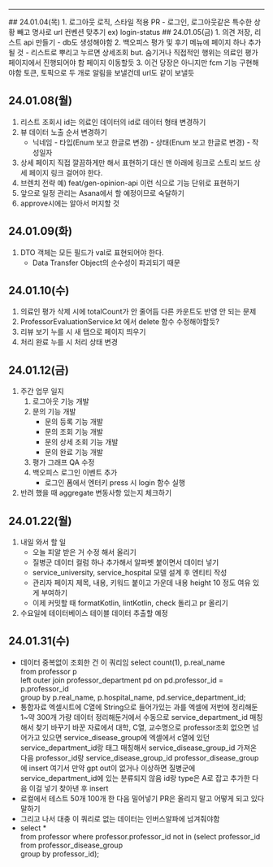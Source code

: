 <hr>
## 24.01.04(목)
1. 로그아웃 로직, 스타일 적용 PR
   -  로그인, 로그아웃같은 특수한 상황 빼고 명사로 url 컨벤션 맞추기 ex) login-status
## 24.01.05(금)
1. 의견 저장, 리스트 api 만들기
   - db도 생성해야함
2. 백오피스 평가 및 후기 메뉴에 페이지 하나 추가될 것
   - 리스트로 뿌리고 누르면 상세조회 but. 숨기거나 직접적인 행위는 의료인 평가 페이지에서 진행되어야 함 페이지 이동할듯
3. 이건 당장은 아니지만 fcm 기능 구현해야함 토큰, 토픽으로 두 개로 알림을 보낼건데 url도 같이 보낼듯


## 24.01.08(월)
1. 리스트 조회시 id는 의료인 데이터의 id로 데이터 형태 변경하기
2. 뷰 데이터 노출 순서 변경하기
   - 닉네임 - 타입(Enum 보고 한글로 변경) - 상태(Enum 보고 한글로 변경) - 작성일자
3. 상세 페이지 직접 깔끔하게만 해서 표현하기 대신 맨 아래에 링크로 스토리 보드 상세 페이지 링크 걸어야 한다.
4. 브렌치 전략 예) feat/gen-opinion-api 이런 식으로 기능 단위로 표현하기
5. 앞으로 일정 관리는 Asana에서 할 예정이므로 숙달하기
6. approve시에는 알아서 머지할 것

## 24.01.09(화)
1. DTO 객체는 모든 필드가 val로 표현되어야 한다.
   - Data Transfer Object의 순수성이 파괴되기 때문

## 24.01.10(수)
1. 의료인 평가 삭제 시에 totalCount가 안 줄어듬 다른 카운트도 반영 안 되는 문제
2. ProfessorEvaluationService.kt 에서 delete 함수 수정해야할듯?
3. 리뷰 보기 누를 시 새 탭으로 페이지 띄우기
4. 처리 완료 누를 시 처리 상태 변경

## 24.01.12(금)
1. 주간 업무 일지
	1. 로그아웃 기능 개발
	2. 문의 기능 개발
	   - 문의 등록 기능 개발
	   - 문의 조회 기능 개발
	   - 문의 상세 조회 기능 개발
	   - 문의 완료 기능 개발
	3. 평가 그래프 QA 수정 
	4. 백오피스 로그인 이벤트 추가
	   - 로그인 폼에서 엔터키 press 시 login 함수 실행
2. 반려 했을 때 aggregate 변동사항 있는지 체크하기


## 24.01.22(월)
1. 내일 와서 할 일
   * 오늘 피알 받은 거 수정 해서 올리기
   * 질병군 데이터 컬럼 하나 추가해서 알파벳 붙이면서 데이터 넣기
   * service_university, service_hospital 모델 설계 후 엔티티 작성
   * 관리자 페이지 제목, 내용, 키워드 붙이고 가운데 내용 height 10 정도 여유 있게 부여하기
   * 이제 커밋할 때 formatKotlin, lintKotlin, check 돌리고 pr 올리기
2. 수요일에 테이터베이스 테이블 데이터 추출할 예정

## 24.01.31(수)
* 데이터 중복없이 조회한 건 이 쿼리임 select count(1), p.real_name  
	from professor p  
	left outer join professor_department pd on pd.professor_id = p.professor_id  
	group by p.real_name, p.hospital_name, pd.service_department_id;
* 통합자료 엑셀시트에 C열에 String으로 들어가있는 과를 엑셀에 저번에 정리해둔 1~약 300개 가량 데이터 정리해둔거에서 수동으로 service_department_id 매칭해서 찾기 바꾸기
	바꾼 자료에서 대학, C열, 교수명으로 professor조회
	없으면 넘어가고
	있으면 service_disease_group에 엑셀에서 c열에 있던 service_department_id랑 태그 매칭해서 service_disease_group_id 가져온 다음 professor_id랑 service_disease_group_id professor_disease_group에 insert
	여기서 만약 gpt out이 없거나 이상하면 질병군에 service_department_id에 있는 분류되지 않음 id랑 type은 A로 잡고 추가한 다음 이걸 넣기
	찾아낸 후 insert
* 로컬에서 테스트 50개 100개 한 다음 밀어넣기 PR은 올리지 말고 어떻게 되고 있다 말하기
* 그리고 나서 대충 이 쿼리로 없는 데이터는 인버스알파에 넘겨줘야함
* select *  
	 from professor where professor.professor_id not in (select professor_id  
	 from professor_disease_group  
	 group by professor_id);

